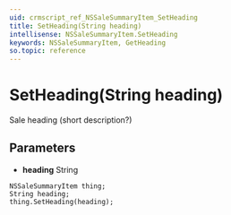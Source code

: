 ```yaml
---
uid: crmscript_ref_NSSaleSummaryItem_SetHeading
title: SetHeading(String heading)
intellisense: NSSaleSummaryItem.SetHeading
keywords: NSSaleSummaryItem, GetHeading
so.topic: reference
---
```


# SetHeading(String heading)

Sale heading (short description?)

## Parameters

* **heading** String

```crmscript
NSSaleSummaryItem thing;
String heading;
thing.SetHeading(heading);
```

